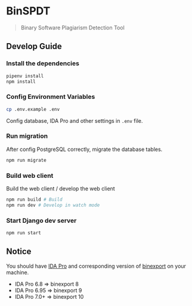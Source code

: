 # BinSPDT

> Binary Software Plagiarism Detection Tool

## Develop Guide

### Install the dependencies

```sh
pipenv install
npm install
```

### Config Environment Variables

```sh
cp .env.example .env
```

Config database, IDA Pro and other settings in `.env` file.

### Run migration

After config PostgreSQL correctly, migrate the database tables.

```sh
npm run migrate
```

### Build web client

Build the web client / develop the web client

```sh
npm run build # Build
npm run dev # Develop in watch mode
```

### Start Django dev server

```sh
npm run start
```

## Notice

You should have [IDA Pro](https://www.hex-rays.com/products/ida/) and corresponding version of [binexport](https://github.com/google/binexport) on your machine.

- IDA Pro 6.8 => binexport 8
- IDA Pro 6.95 => binexport 9
- IDA Pro 7.0+ => binexport 10
